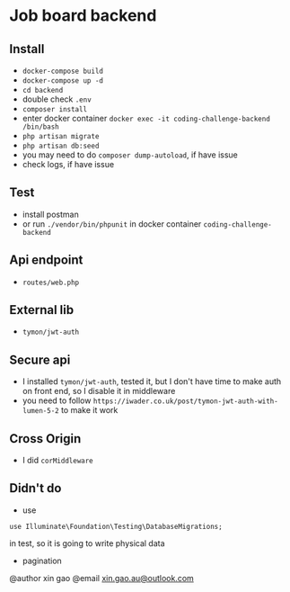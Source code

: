# Job board backend

## Install
- `docker-compose build`
- `docker-compose up -d`
- `cd backend`
- double check `.env`
- `composer install`
- enter docker container `docker exec -it coding-challenge-backend /bin/bash` 
- `php artisan migrate`
- `php artisan db:seed`
- you may need to do `composer dump-autoload`, if have issue
- check logs, if have issue

## Test
- install postman
- or run `./vendor/bin/phpunit` in docker container `coding-challenge-backend`

## Api endpoint
- `routes/web.php`

## External lib
- `tymon/jwt-auth`

## Secure api
- I installed `tymon/jwt-auth`, tested it, but I don't have time to make auth on front end, so I disable it in middleware
- you need to follow `https://iwader.co.uk/post/tymon-jwt-auth-with-lumen-5-2` to make it work

## Cross Origin
- I did `corMiddleware`

## Didn't do
- use 
```
use Illuminate\Foundation\Testing\DatabaseMigrations;
```
in test, so it is going to write physical data

- pagination



@author xin gao
@email xin.gao.au@outlook.com
